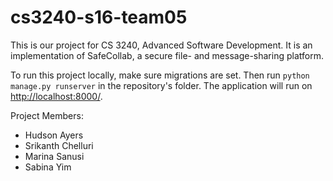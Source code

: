 # cs3240-s16-team05

This is our project for CS 3240, Advanced Software Development. It is an implementation of SafeCollab, a secure file- and message-sharing platform.

To run this project locally, make sure migrations are set. Then run ```python manage.py runserver``` in the repository's folder. The application will run on [http://localhost:8000/](http://localhost:8000/).

Project Members:
- Hudson Ayers
- Srikanth Chelluri
- Marina Sanusi
- Sabina Yim
